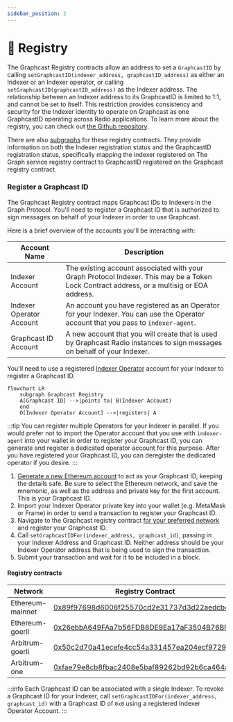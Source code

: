 ```yaml
---
sidebar_position: 2
---
```


# 📖 Registry

The Graphcast Registry contracts allow an address to set a `GraphcastID` by calling `setGraphcastID(indexer_address, graphcastID_address)` as either an Indexer or an Indexer operator, or calling `setGraphcastID(graphcastID_address)` as the Indexer address. The relationship between an Indexer address to its GraphcastID is limited to 1:1, and cannot be set to itself. This restriction provides consistency and security for the Indexer identity to operate on Graphcast as one GraphcastID operating across Radio applications. To learn more about the registry, you can check out [the Github repository](https://github.com/graphops/graphcast-registry).

There are also [subgraphs](https://github.com/graphops/graphcast-registry-subgraph) for these registry contracts. They provide information on both the Indexer registration status and the GraphcastID registration status, specifically mapping the indexer registered on The Graph service registry contract to GraphcastID registered on the Graphcast registry contract.

### Register a Graphcast ID

The Graphcast Registry contract maps Graphcast IDs to Indexers in the Graph Protocol. You'll need to register a Graphcast ID that is authorized to sign messages on behalf of your Indexer in order to use Graphcast.

Here is a brief overview of the accounts you'll be interacting with:

| Account Name             | Description                                                                                                                                |
| ------------------------ | ------------------------------------------------------------------------------------------------------------------------------------------ |
| Indexer Account          | The existing account associated with your Graph Protocol Indexer. This may be a Token Lock Contract address, or a multisig or EOA address. |
| Indexer Operator Account | An account you have registered as an Operator for your Indexer. You can use the Operator account that you pass to `indexer-agent`.         |
| Graphcast ID Account     | A new account that you will create that is used by Graphcast Radio instances to sign messages on behalf of your Indexer.                   |

You'll need to use a registered [Indexer Operator](https://thegraph.com/docs/en/network/indexing/#stake-in-the-protocol) account for your Indexer to register a Graphcast ID.

```mermaid
flowchart LR
    subgraph Graphcast Registry
    A[Graphcast ID] -->|points to| B(Indexer Account)
    end
    O[Indexer Operator Account] -->|registers| A
```

:::tip
You can register multiple Operators for your Indexer in parallel. If you would prefer not to import the Operator account that you use with `indexer-agent` into your wallet in order to register your Graphcast ID, you can generate and register a dedicated operator account for this purpose. After you have registered your Graphcast ID, you can deregister the dedicated operator if you desire.
:::

1. [Generate a new Ethereum account](https://iancoleman.io/bip39/) to act as your Graphcast ID, keeping the details safe. Be sure to select the Ethereum network, and save the mnemonic, as well as the address and private key for the first account. This is your Graphcast ID.
2. Import your Indexer Operator private key into your wallet (e.g. MetaMask or Frame) in order to send a transaction to register your Graphcast ID.
3. Navigate to the Graphcast registry contract [for your preferred network](#registry-contracts) and register your Graphcast ID.
4. Call `setGraphcastIDFor(indexer_address, graphcast_id)`, passing in your Indexer Address and Graphcast ID. Neither address should be your Indexer Operator address that is being used to sign the transaction.
5. Submit your transaction and wait for it to be included in a block.

#### Registry contracts

| Network          | Registry Contract                                                                                                                               |
| ---------------- | ----------------------------------------------------------------------------------------------------------------------------------------------- |
| Ethereum-mainnet | [0x89f97698d6006f25570cd2e31737d3d22aedcbcf](https://etherscan.io/address/0x89f97698d6006f25570cd2e31737d3d22aedcbcf#writeProxyContract)        |
| Ethereum-goerli  | [0x26ebbA649FAa7b56FDB8DE9Ea17aF3504B76BFA0](https://goerli.etherscan.io/address/0x26ebbA649FAa7b56FDB8DE9Ea17aF3504B76BFA0#writeProxyContract) |
| Arbitrum-goerli  | [0x50c2d70a41ecefe4cc54a331457ea204ecf97292](https://goerli.arbiscan.io/address/0x50c2d70a41ecefe4cc54a331457ea204ecf97292#writeProxyContract)  |
| Arbitrum-one     | [0xfae79e8cb8fbac2408e5baf89262bd92b6ca464a](https://arbiscan.io/address/0xfae79e8cb8fbac2408e5baf89262bd92b6ca464a#writeProxyContract)         |

:::info
Each Graphcast ID can be associated with a single Indexer. To revoke a Graphcast ID for your Indexer, call `setGraphcastIDFor(indexer_address, graphcast_id)` with a Graphcast ID of `0x0` using a registered Indexer Operator Account.
:::
